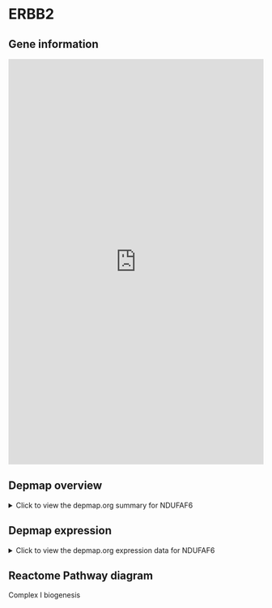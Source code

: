 <h1>ERBB2</h1>

<h2>Gene information</h2>
<iframe src="https://depmap.org/portal/gene/NDUFAF6?tab=about" style="border:none;width:100%;height:800px"></iframe>

<h2>Depmap overview</h2>
<details>
  <summary>Click to view the depmap.org summary for NDUFAF6</summary>
  <iframe src="https://depmap.org/portal/gene/NDUFAF6?tab=overview" style="border:none;width:100%;height:800px"></iframe>
</details>

<h2>Depmap expression</h2>
<details>
  <summary>Click to view the depmap.org expression data for NDUFAF6</summary>
  <iframe src="https://depmap.org/portal/gene/NDUFAF6?tab=characterization" style="border:none;width:100%;height:800px"></iframe>
</details>



<h2>Reactome Pathway diagram</h2>
Complex I biogenesis
<div id="diagramHolder"></div>

<script>
    //Creating the Reactome Diagram widget
    //Take into account a proxy needs to be set up in your server side pointing to www.reactome.org
    function onReactomeDiagramReady(){  //This function is automatically called when the widget code is ready to be used
        var diagram = Reactome.Diagram.create({
            "placeHolder" : "diagramHolder",
            "width" : 900,
            "height" : 500
        });

        //Initialising it to the "Hemostasis" pathway
        diagram.loadDiagram("R-HSA-6799198");

        //Adding different listeners

        diagram.onDiagramLoaded(function (loaded) {
            console.info("Loaded ", loaded);
            diagram.flagItems("BAD");
	    diagram.flagItems("Q92934");
            if (loaded == "R-HSA-6799198") diagram.selectItem("R-HSA-6799198");
        });

     }
</script>



